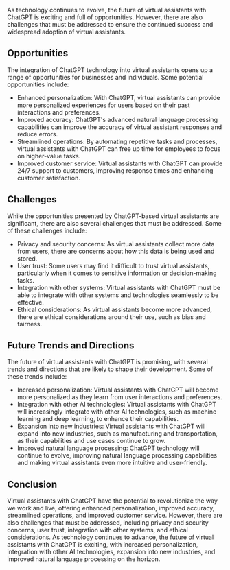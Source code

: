 
As technology continues to evolve, the future of virtual assistants with ChatGPT is exciting and full of opportunities. However, there are also challenges that must be addressed to ensure the continued success and widespread adoption of virtual assistants.

Opportunities
-------------

The integration of ChatGPT technology into virtual assistants opens up a range of opportunities for businesses and individuals. Some potential opportunities include:

* Enhanced personalization: With ChatGPT, virtual assistants can provide more personalized experiences for users based on their past interactions and preferences.
* Improved accuracy: ChatGPT's advanced natural language processing capabilities can improve the accuracy of virtual assistant responses and reduce errors.
* Streamlined operations: By automating repetitive tasks and processes, virtual assistants with ChatGPT can free up time for employees to focus on higher-value tasks.
* Improved customer service: Virtual assistants with ChatGPT can provide 24/7 support to customers, improving response times and enhancing customer satisfaction.

Challenges
----------

While the opportunities presented by ChatGPT-based virtual assistants are significant, there are also several challenges that must be addressed. Some of these challenges include:

* Privacy and security concerns: As virtual assistants collect more data from users, there are concerns about how this data is being used and stored.
* User trust: Some users may find it difficult to trust virtual assistants, particularly when it comes to sensitive information or decision-making tasks.
* Integration with other systems: Virtual assistants with ChatGPT must be able to integrate with other systems and technologies seamlessly to be effective.
* Ethical considerations: As virtual assistants become more advanced, there are ethical considerations around their use, such as bias and fairness.

Future Trends and Directions
----------------------------

The future of virtual assistants with ChatGPT is promising, with several trends and directions that are likely to shape their development. Some of these trends include:

* Increased personalization: Virtual assistants with ChatGPT will become more personalized as they learn from user interactions and preferences.
* Integration with other AI technologies: Virtual assistants with ChatGPT will increasingly integrate with other AI technologies, such as machine learning and deep learning, to enhance their capabilities.
* Expansion into new industries: Virtual assistants with ChatGPT will expand into new industries, such as manufacturing and transportation, as their capabilities and use cases continue to grow.
* Improved natural language processing: ChatGPT technology will continue to evolve, improving natural language processing capabilities and making virtual assistants even more intuitive and user-friendly.

Conclusion
----------

Virtual assistants with ChatGPT have the potential to revolutionize the way we work and live, offering enhanced personalization, improved accuracy, streamlined operations, and improved customer service. However, there are also challenges that must be addressed, including privacy and security concerns, user trust, integration with other systems, and ethical considerations. As technology continues to advance, the future of virtual assistants with ChatGPT is exciting, with increased personalization, integration with other AI technologies, expansion into new industries, and improved natural language processing on the horizon.
